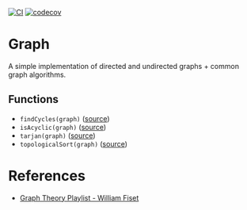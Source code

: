 [![CI](https://github.com/justinlettau/graph/actions/workflows/ci.yml/badge.svg)](https://github.com/justinlettau/graph/actions/workflows/ci.yml)
[![codecov](https://codecov.io/gh/justinlettau/graph/branch/master/graph/badge.svg)](https://codecov.io/gh/justinlettau/graph)

# Graph

A simple implementation of directed and undirected graphs + common graph algorithms.

## Functions

- `findCycles(graph)` ([source](./src/functions/find-cycles.ts))
- `isAcyclic(graph)` ([source](./src/functions/is-acyclic.ts))
- `tarjan(graph)` ([source](./src/functions/tarjan.ts))
- `topologicalSort(graph)` ([source](./src/functions/topological-sort.ts))

# References

- [Graph Theory Playlist - William Fiset](https://youtube.com/playlist?list=PLDV1Zeh2NRsDGO4--qE8yH72HFL1Km93P)
